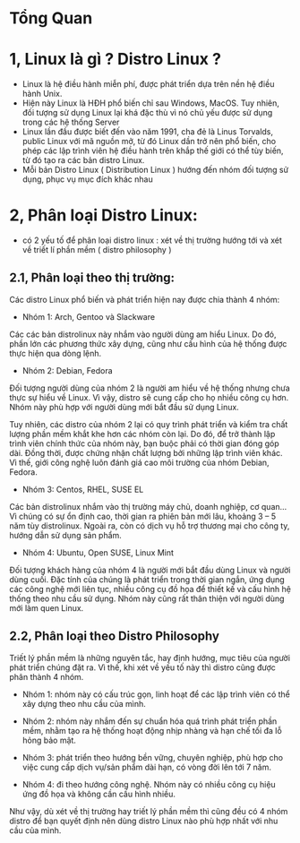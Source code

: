 # Tổng Quan

# 1, Linux là gì ? Distro Linux ? 
- Linux là hệ điều hành miễn phí, được phát triển dựa trên nền hệ điều hành Unix.
- Hiện này Linux là HĐH phổ biến chỉ sau Windows, MacOS. Tuy nhiên, đối tượng sử dụng Linux lại khá đặc thù vì nó chủ yếu được sử dụng trong các hệ thống Server
- Linux lần đầu được biết đến vào năm 1991, cha đẻ là Linus Torvalds, public Linux với mã nguồn mở, từ đó Linux dần trở nên phổ biến, cho phép các lập trình viên hệ điều hành trên khắp thế giới có thể tùy biến, từ đó tạo ra các bản distro Linux.
- Mỗi bản Distro Linux ( Distribution Linux ) hướng đến nhóm đối tượng sử dụng, phục vụ mục đích khác nhau

# 2, Phân loại Distro Linux: 
- có 2 yếu tố để phân loại distro linux : xét về thị trường hướng tới và xét về triết lí phần mềm ( distro philosophy ) 

## 2.1, Phân loại theo thị trường: 
Các distro Linux phổ biến và phát triển hiện nay được chia thành 4 nhóm:

- Nhóm 1: Arch, Gentoo và Slackware

Các các bản distrolinux này nhắm vào người dùng am hiểu Linux. Do đó, phần lớn các phương thức xây dựng, cũng như cấu hình của hệ thống được thực hiện qua dòng lệnh.

- Nhóm 2: Debian, Fedora

Đối tượng người dùng của nhóm 2 là người am hiểu về hệ thống nhưng chưa thực sự hiểu về Linux. Vì vậy, distro sẽ cung cấp cho họ nhiều công cụ hơn. Nhóm này phù hợp với người dùng mới bắt đầu sử dụng Linux. 

Tuy nhiên, các distro của nhóm 2 lại có quy trình phát triển và kiểm tra chất lượng phần mềm khắt khe hơn các nhóm còn lại. Do đó, để trở thành lập trình viên chính thức của nhóm này, bạn buộc phải có thời gian đóng góp dài. Đồng thời, được chứng nhận chất lượng bởi những lập trình viên khác. Vì thế, giới công nghệ luôn đánh giá cao môi trường của nhóm Debian, Fedora.

- Nhóm 3: Centos, RHEL, SUSE EL

Các bản distrolinux nhắm vào thị trường máy chủ, doanh nghiệp, cơ quan… Vì chúng có sự ổn định cao, thời gian ra phiên bản mới lâu, khoảng 3 – 5 năm tùy distrolinux. Ngoài ra, còn có dịch vụ hỗ trợ thương mại cho công ty, hướng dẫn sử dụng sản phẩm.

- Nhóm 4: Ubuntu, Open SUSE, Linux Mint

Đối tượng khách hàng của nhóm 4 là người mới bắt đầu dùng Linux và người dùng cuối. Đặc tính của chúng là phát triển trong thời gian ngắn, ứng dụng các công nghệ mới liên tục, nhiều công cụ đồ họa để thiết kế và cấu hình hệ thống theo nhu cầu sử dụng. Nhóm này cũng rất thân thiện với người dùng mới làm quen Linux.

## 2.2, Phân loại theo Distro Philosophy
Triết lý phần mềm là những nguyên tắc, hay định hướng, mục tiêu của người phát triển chúng đặt ra. Vì thế, khi xét về yếu tố này thì distro cũng được phân thành 4 nhóm.

- Nhóm 1: nhóm này có cấu trúc gọn, linh hoạt để các lập trình viên có thể xây dựng theo nhu cầu của mình.

- Nhóm 2: nhóm này nhắm đến sự chuẩn hóa quá trình phát triển phần mềm, nhằm tạo ra hệ thống hoạt động nhịp nhàng và hạn chế tối đa lỗ hỏng bảo mật.

- Nhóm 3: phát triển theo hướng bền vững, chuyên nghiệp, phù hợp cho việc cung cấp dịch vụ/sản phẩm dài hạn, có vòng đời lên tới 7 năm.

- Nhóm 4: đi theo hướng công nghệ. Nhóm này có nhiều công cụ hiệu ứng đồ họa và không cần cấu hình nhiều.

Như vậy, dù xét về thị trường hay triết lý phần mềm thì cũng đều có 4 nhóm distro để bạn quyết định nên dùng distro Linux nào phù hợp nhất với nhu cầu của mình.

